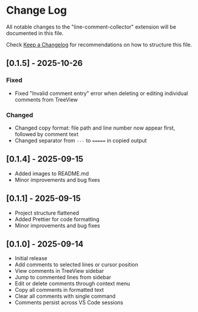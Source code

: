 # Change Log

All notable changes to the "line-comment-collector" extension will be documented in this file.

Check [Keep a Changelog](http://keepachangelog.com/) for recommendations on how to structure this file.

## [0.1.5] - 2025-10-26

### Fixed
- Fixed "Invalid comment entry" error when deleting or editing individual comments from TreeView

### Changed
- Changed copy format: file path and line number now appear first, followed by comment text
- Changed separator from `---` to `=====` in copied output

## [0.1.4] - 2025-09-15

- Added images to README.md
- Minor improvements and bug fixes

## [0.1.1] - 2025-09-15

- Project structure flattened
- Added Prettier for code formatting
- Minor improvements and bug fixes

## [0.1.0] - 2025-09-14

- Initial release
- Add comments to selected lines or cursor position
- View comments in TreeView sidebar
- Jump to commented lines from sidebar
- Edit or delete comments through context menu
- Copy all comments in formatted text
- Clear all comments with single command
- Comments persist across VS Code sessions
